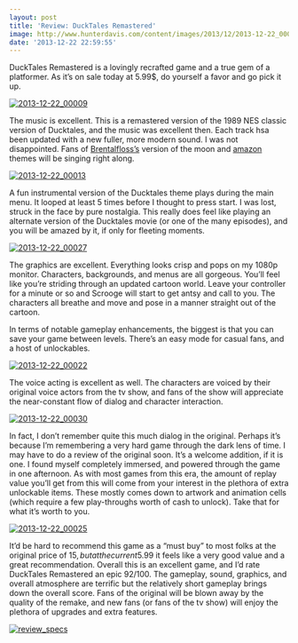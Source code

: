 ```yaml
---
layout: post
title: 'Review: DuckTales Remastered'
image: http://www.hunterdavis.com/content/images/2013/12/2013-12-22_00009.jpg
date: '2013-12-22 22:59:55'
---
```



DuckTales Remastered is a lovingly recrafted game and a true gem of a platformer. As it’s on sale today at 5.99$, do yourself a favor and go pick it up.

[![2013-12-22_00009](http://www.hunterdavis.com/content/images/2013/12/2013-12-22_00009-300x168.jpg)](http://www.hunterdavis.com/content/images/2013/12/2013-12-22_00009.jpg)

The music is excellent. This is a remastered version of the 1989 NES classic version of Ducktales, and the music was excellent then. Each track hsa been updated with a new fuller, more modern sound. I was not disappointed. Fans of [Brentalfloss’s](http://www.youtube.com/watch?v=fHEgzRtKC5o) version of the moon and [amazon](http://www.youtube.com/watch?v=e0EaygJdxyc) themes will be singing right along.

[![2013-12-22_00013](http://www.hunterdavis.com/content/images/2013/12/2013-12-22_00013-300x168.jpg)](http://www.hunterdavis.com/content/images/2013/12/2013-12-22_00013.jpg)

A fun instrumental version of the Ducktales theme plays during the main menu. It looped at least 5 times before I thought to press start. I was lost, struck in the face by pure nostalgia. This really does feel like playing an alternate version of the Ducktales movie (or one of the many episodes), and you will be amazed by it, if only for fleeting moments.

[![2013-12-22_00027](http://www.hunterdavis.com/content/images/2013/12/2013-12-22_00027-300x168.jpg)](http://www.hunterdavis.com/content/images/2013/12/2013-12-22_00027.jpg)

The graphics are excellent. Everything looks crisp and pops on my 1080p monitor. Characters, backgrounds, and menus are all gorgeous. You’ll feel like you’re striding through an updated cartoon world. Leave your controller for a minute or so and Scrooge will start to get antsy and call to you. The characters all breathe and move and pose in a manner straight out of the cartoon.

In terms of notable gameplay enhancements, the biggest is that you can save your game between levels. There’s an easy mode for casual fans, and a host of unlockables.

[![2013-12-22_00022](http://www.hunterdavis.com/content/images/2013/12/2013-12-22_00022-300x168.jpg)](http://www.hunterdavis.com/content/images/2013/12/2013-12-22_00022.jpg)

The voice acting is excellent as well. The characters are voiced by their original voice actors from the tv show, and fans of the show will appreciate the near-constant flow of dialog and character interaction.

[![2013-12-22_00030](http://www.hunterdavis.com/content/images/2013/12/2013-12-22_00030-300x168.jpg)](http://www.hunterdavis.com/content/images/2013/12/2013-12-22_00030.jpg)

In fact, I don’t remember quite this much dialog in the original. Perhaps it’s because I’m remembering a very hard game through the dark lens of time. I may have to do a review of the original soon. It’s a welcome addition, if it is one. I found myself completely immersed, and powered through the game in one afternoon. As with most games from this era, the amount of replay value you’ll get from this will come from your interest in the plethora of extra unlockable items. These mostly comes down to artwork and animation cells (which require a few play-throughs worth of cash to unlock). Take that for what it’s worth to you.

[![2013-12-22_00025](http://www.hunterdavis.com/content/images/2013/12/2013-12-22_00025-300x168.jpg)](http://www.hunterdavis.com/content/images/2013/12/2013-12-22_00025.jpg)

It’d be hard to recommend this game as a “must buy” to most folks at the original price of 15$, but at the current 5.99$ it feels like a very good value and a great recommendation. Overall this is an excellent game, and I’d rate DuckTales Remastered an epic 92/100. The gameplay, sound, graphics, and overall atmosphere are terrific but the relatively short gameplay brings down the overall score. Fans of the original will be blown away by the quality of the remake, and new fans (or fans of the tv show) will enjoy the plethora of upgrades and extra features.

[![review_specs](http://www.hunterdavis.com/content/images/2013/12/review_specs-200x300.png)](http://www.hunterdavis.com/content/images/2013/12/review_specs.png)


